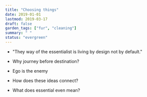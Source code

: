 ```yaml
---
title: "Choosing things"
date: 2019-01-01
lastmod: 2019-03-17
draft: false
garden_tags: ["fur", "cleaning"]
summary: " "
status: "evergreen"
---
```


* "They way of the essentialist is living by design not by default."

* Why journey before destination?

* Ego is the enemy

* How does these ideas connect?

* What does essential even mean?